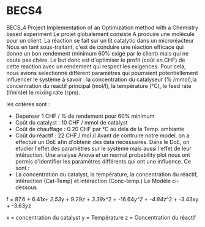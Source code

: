# BECS4
BECS_4 Project Implementation of an Optimization method with a Chemistry based experiment
Le projet globalement consiste A produire une molécule pour un client. La réaction se fait sur un lit catalytic dans un microréacteur
Nous en tant sous-traitant, c'est de conduire une réaction efficace qui donne un bon rendement (minimum 60% exigé par le client)
mais qui ne coute pas chère.
Le but donc est d'optimiser le profit (coût en CHF) de cette reaction avec un rendement qui respect les exigences. 
Pour cela, nous avions selectionné différent paramètres qui pourraient potentiellement influencer le système à savoir :
la concentration du catalyseur (% /mmol),la concentration du reactif principal (mol/l), la température (°C), 
le feed rate (l/min)et le mixing rate (rpm).

les critères sont :
- Depenser 1 CHF / % de rendement pour 60% minimum 
- Coût du catalyst : 10 CHF / mmol de catalyst
- Coût de chauffage : 0.20 CHF par °C au dela de la Temp. ambiante
- Coût du réactif : 22 CHF / mol /l
Avant de contruire notre model, on a effectué un DoE afin d'obtenir des data necessaires. Dans le DoE, on etudier l'effet des paramètres 
sur le système mais aussi l'effet de leur intéraction. Une analyse Anova et un normal probability plot nous ont permis d'identifier 
les paramètres différents qui ont une influence. Ce sont :
- La concentration du catalyst, la température, la concentration du réactif, intéraction (Cat-Temp) et intéraction (Conc-temp.)
Le Modèle ci-dessous  

f = 87.6 + 6.41*x+ 2.53*y + 9.29*z + 3.39*x^2 + -16.64*y^2 + -4.84*z^2 + -3.43*x*y + -3.63*y*z

x = concentration du catalyst
y = Température
z = Concentration du réactif
